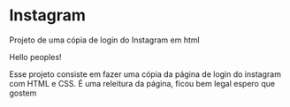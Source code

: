 # Instagram
Projeto de uma cópia de login do Instagram em html

Hello  peoples!

Esse projeto consiste em fazer uma cópia da página de login do instagram com
HTML e CSS.
É uma releitura da página, ficou bem legal espero que gostem
